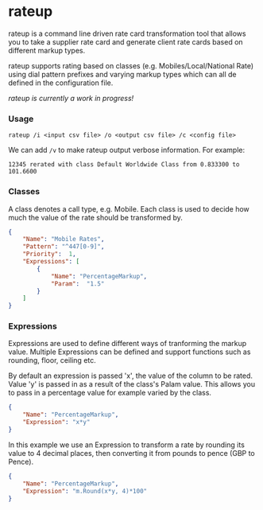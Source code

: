 # rateup
rateup is a command line driven rate card transformation tool that allows you to take a supplier rate card and generate client rate cards based on different markup types.

rateup supports rating based on classes (e.g. Mobiles/Local/National Rate) using dial pattern prefixes and varying markup types which can all de defined in the configuration file.

*rateup is currently a work in progress!*
### Usage
```
rateup /i <input csv file> /o <output csv file> /c <config file>
```
We can add ```/v``` to make rateup output verbose information. For example:
```
12345 rerated with class Default Worldwide Class from 0.833300 to 101.6600
```

### Classes
A class denotes a call type, e.g. Mobile. Each class is used to decide how much the value of the rate should be transformed by.
```json
{
    "Name": "Mobile Rates",
    "Pattern": "^447[0-9]",
    "Priority":  1,
    "Expressions": [
        {
            "Name": "PercentageMarkup",
            "Param":  "1.5"
        }
    ]
}
```

### Expressions
Expressions are used to define different ways of tranforming the markup value. Multiple Expressions can be defined and support functions such as rounding, floor, ceiling etc.

By default an expression is passed 'x', the value of the column to be rated. Value 'y' is passed in as a result of the class's Palam value. This allows you to pass in a percentage value for example varied by the class.
```json
{
    "Name": "PercentageMarkup",
    "Expression": "x*y"
}
```
In this example we use an Expression to transform a rate by rounding its value to 4 decimal places, then converting it from pounds to pence (GBP to Pence).
```json
{
    "Name": "PercentageMarkup",
    "Expression": "m.Round(x*y, 4)*100"
}
```
